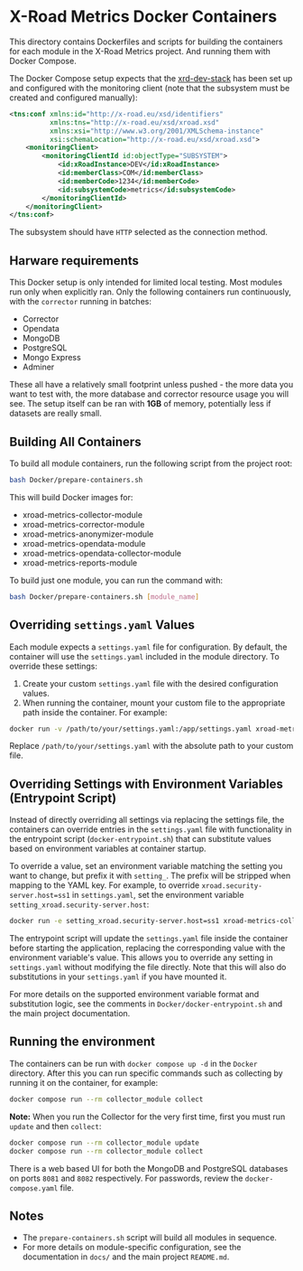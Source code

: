 # X-Road Metrics Docker Containers

This directory contains Dockerfiles and scripts for building the containers for each module in the X-Road Metrics project. And
running them with Docker Compose.

The Docker Compose setup expects that the [xrd-dev-stack](https://github.com/nordic-institute/X-Road/tree/develop/Docker/xrd-dev-stack)
has been set up and configured with the monitoring client (note that the subsystem must be created and configured manually):

```xml
<tns:conf xmlns:id="http://x-road.eu/xsd/identifiers"
          xmlns:tns="http://x-road.eu/xsd/xroad.xsd"
          xmlns:xsi="http://www.w3.org/2001/XMLSchema-instance"
          xsi:schemaLocation="http://x-road.eu/xsd/xroad.xsd">
    <monitoringClient>
        <monitoringClientId id:objectType="SUBSYSTEM">
            <id:xRoadInstance>DEV</id:xRoadInstance>
            <id:memberClass>COM</id:memberClass>
            <id:memberCode>1234</id:memberCode>
            <id:subsystemCode>metrics</id:subsystemCode>
        </monitoringClientId>
    </monitoringClient>
</tns:conf>
```

The subsystem should have `HTTP` selected as the connection method.

## Harware requirements

This Docker setup is only intended for limited local testing. Most modules run only when explicitly ran. Only the following containers run
continuously, with the `corrector` running in batches:

- Corrector
- Opendata
- MongoDB
- PostgreSQL
- Mongo Express
- Adminer

These all have a relatively small footprint unless pushed - the more data you want to test with, the more database and corrector resource
usage you will see. The setup itself can be ran with **1GB** of memory, potentially less if datasets are really small.

## Building All Containers

To build all module containers, run the following script from the project root:

```bash
bash Docker/prepare-containers.sh
```

This will build Docker images for:
- xroad-metrics-collector-module
- xroad-metrics-corrector-module
- xroad-metrics-anonymizer-module
- xroad-metrics-opendata-module
- xroad-metrics-opendata-collector-module
- xroad-metrics-reports-module

To build just one module, you can run the command with:

```bash
bash Docker/prepare-containers.sh [module_name]
```

## Overriding `settings.yaml` Values

Each module expects a `settings.yaml` file for configuration. By default, the container will use the `settings.yaml` included in the
module directory. To override these settings:

1. Create your custom `settings.yaml` file with the desired configuration values.
2. When running the container, mount your custom file to the appropriate path inside the container. For example:

```bash
docker run -v /path/to/your/settings.yaml:/app/settings.yaml xroad-metrics-collector-module
```

Replace `/path/to/your/settings.yaml` with the absolute path to your custom file.

## Overriding Settings with Environment Variables (Entrypoint Script)

Instead of directly overriding all settings via replacing the settings file, the containers can override entries in the
`settings.yaml` file with functionality in the entrypoint script (`docker-entrypoint.sh`) that can substitute values based on
environment variables at container startup.

To override a value, set an environment variable matching the setting you want to change, but prefix it with `setting_`. The prefix
will be stripped when mapping to the YAML key. For example, to override `xroad.security-server.host=ss1` in `settings.yaml`, set the
environment variable `setting_xroad.security-server.host`:

```bash
docker run -e setting_xroad.security-server.host=ss1 xroad-metrics-collector-module
```

The entrypoint script will update the `settings.yaml` file inside the container before starting the application, replacing the
corresponding value with the environment variable's value. This allows you to override any setting in `settings.yaml` without
modifying the file directly. Note that this will also do substitutions in your `settings.yaml` if you have mounted it.

For more details on the supported environment variable format and substitution logic, see the comments in
`Docker/docker-entrypoint.sh` and the main project documentation.

## Running the environment

The containers can be run with `docker compose up -d` in the `Docker` directory. After this you can run specific commands such
as collecting by running it on the container, for example:

```bash
docker compose run --rm collector_module collect
```

**Note:** When you run the Collector for the very first time, first you must run `update` and then `collect`:

```bash
docker compose run --rm collector_module update
docker compose run --rm collector_module collect
```

There is a web based UI for both the MongoDB and PostgreSQL databases on ports `8081` and `8082` respectively. For passwords,
review the `docker-compose.yaml` file.

## Notes
- The `prepare-containers.sh` script will build all modules in sequence.
- For more details on module-specific configuration, see the documentation in `docs/` and the main project `README.md`.
